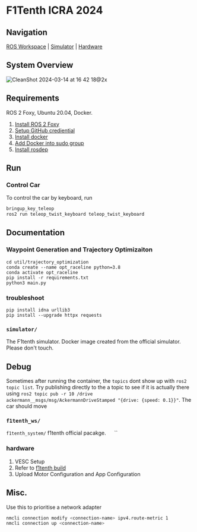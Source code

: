 # F1Tenth ICRA 2024

## Navigation
[ROS Workspace](./f1tenth_ws/)    |    [Simulator](./simulator)    |    [Hardware](./hardware/)

## System Overview

![CleanShot 2024-03-14 at 16 42 18@2x](https://github.com/NTU-Autonomous-Racing-Team/f1tenth_icra2024/assets/65676392/44360186-bb67-4fd0-8ce3-2cb304b6a80f)

## Requirements

ROS 2 Foxy, Ubuntu 20.04, Docker.

1. [Install ROS 2 Foxy](https://www.google.com/url?sa=t&rct=j&q=&esrc=s&source=web&cd=&ved=2ahUKEwjV-9Tr4r6EAxVX7TgGHdGDDuwQFnoECBAQAQ&url=https%3A%2F%2Fdocs.ros.org%2Fen%2Ffoxy%2FInstallation.html&usg=AOvVaw3NkQBV1zK8awthVSd0b2X9&opi=89978449)
2. [Setup GitHub crediential](https://cli.github.com/manual/)
3. [Install docker](https://docs.docker.com/engine/install/ubuntu/)
4. [Add Docker into sudo group ](https://docs.docker.com/engine/install/linux-postinstall/)
5. [Install rosdep](http://wiki.ros.org/rosdep)

## Run

### Control Car
To control the car by keyboard, run 
```sh
bringup_key_teleop
ros2 run teleop_twist_keyboard teleop_twist_keyboard
```

## Documentation
### Waypoint Generation and Trajectory Optimizaiton
```
cd util/trajectory_optimization
conda create --name opt_raceline python=3.8
conda activate opt_raceline
pip install -r requirements.txt
python3 main.py
```
### troubleshoot
```
pip install idna urllib3
pip install --upgrade httpx requests
```
### `simulator/`

The F1tenth simulator. Docker image created from the official simulator. Please don't touch.
## Debug
Sometimes after running the container, the `topics` dont show up with `ros2 topic list`. Try publishing directly to the a topic to see if it is actually there using `ros2 topic pub -r 10 /drive ackermann__msgs/msg/AckermannDriveStamped "{drive: {speed: 0.1}}"`. The car should move

### `f1tenth_ws/`

`f1tenth_system/` f1tenth official pacakge.
` 
`
``
### hardware
1. VESC Setup
  1. Refer to [f1tenth build](https://f1tenth.org/build.html)
  2. Upload Motor Configuration and App Configuration

## Misc.
Use this to prioritise a network adapter
```sh
nmcli connection modify <connection-name> ipv4.route-metric 1
nmcli connection up <connection-name>
```
